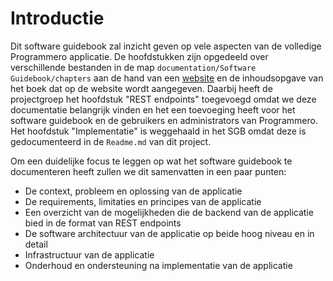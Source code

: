 # Introductie
Dit software guidebook zal inzicht geven op vele aspecten van de volledige Programmero applicatie. De hoofdstukken zijn opgedeeld over verschillende bestanden in de map `documentation/Software Guidebook/chapters` aan de hand van een [website](https://leanpub.com/techtribesje/read#introduction) en de inhoudsopgave van het boek dat op de website wordt aangegeven. Daarbij heeft de projectgroep het hoofdstuk "REST endpoints" toegevoegd omdat we deze documentatie belangrijk vinden en het een toevoeging heeft voor het software guidebook en de gebruikers en administrators van Programmero. Het hoofdstuk "Implementatie" is weggehaald in het SGB omdat deze is gedocumenteerd in de `Readme.md` van dit project.

Om een duidelijke focus te leggen op wat het software guidebook te documenteren heeft zullen we dit samenvatten in een paar punten:
- De context, probleem en oplossing van de applicatie
- De requirements, limitaties en principes van de applicatie
- Een overzicht van de mogelijkheden die de backend van de applicatie bied in de format van REST endpoints
- De software architectuur van de applicatie op beide hoog niveau en in detail
- Infrastructuur van de applicatie
- Onderhoud en ondersteuning na implementatie van de applicatie
